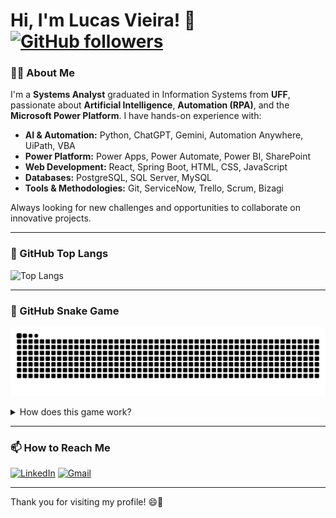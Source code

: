 # Hi, I'm Lucas Vieira! 👋  [![GitHub followers](https://img.shields.io/github/followers/lucas-kiozy?style=social)](https://github.com/lucas-kiozy)

### 👨‍💻 About Me

I'm a **Systems Analyst** graduated in Information Systems from **UFF**, passionate about **Artificial Intelligence**, **Automation (RPA)**, and the **Microsoft Power Platform**. I have hands-on experience with:

- **AI & Automation:** Python, ChatGPT, Gemini, Automation Anywhere, UiPath, VBA
- **Power Platform:** Power Apps, Power Automate, Power BI, SharePoint
- **Web Development:** React, Spring Boot, HTML, CSS, JavaScript
- **Databases:** PostgreSQL, SQL Server, MySQL
- **Tools & Methodologies:** Git, ServiceNow, Trello, Scrum, Bizagi

Always looking for new challenges and opportunities to collaborate on innovative projects.

---

### 🚀 GitHub Top Langs

![Top Langs](https://github-readme-stats.vercel.app/api/top-langs/?username=lucas-kiozy&layout=compact&theme=radical)

---

### 🐍 GitHub Snake Game

![snake gif](https://github.com/lucas-kiozy/lucas-kiozy/blob/output/github-contribution-grid-snake.svg)

<details>
  <summary>How does this game work?</summary>
  The GitHub contribution graph transforms into a Snake Game, dynamically representing my contributions over time.
  
  Credits to [Platane/snk](https://github.com/Platane/snk).
</details>

---

### 📫 How to Reach Me

[![LinkedIn](https://img.shields.io/badge/LinkedIn-0077B5?style=flat&logo=linkedin&logoColor=white)](https://www.linkedin.com/in/lucasvsilva)
[![Gmail](https://img.shields.io/badge/Gmail-D14836?style=flat&logo=gmail&logoColor=white)](mailto:L_vieira@hotmail.com.br)

---

Thank you for visiting my profile! 😄🚀
